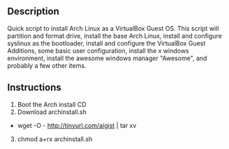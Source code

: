 ## Description ##
Quick script to install Arch Linux as a VirtualBox Guest OS. This script will partition and format drive, install the base Arch Linux, install and configure syslinux as the bootloader, install and configure the VirtualBox Guest Additions, some basic user configuration, install the x windows environment, install the awesome windows manager "Awesome", and probably a few other items.

## Instructions ##
1) Boot the Arch install CD
2) Download archinstall.sh
- wget -O - http://tinyurl.com/aigist | tar xv
3) chmod a+rx archinstall.sh